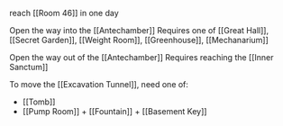reach [[Room 46]] in one day


Open the way into the [[Antechamber]]
Requires one of [[Great Hall]], [[Secret Garden]], [[Weight Room]], [[Greenhouse]], [[Mechanarium]]

Open the way out of the [[Antechamber]]
Requires reaching the [[Inner Sanctum]]

To move the [[Excavation Tunnel]], need one of:
- [[Tomb]]
- [[Pump Room]] + [[Fountain]] + [[Basement Key]]
